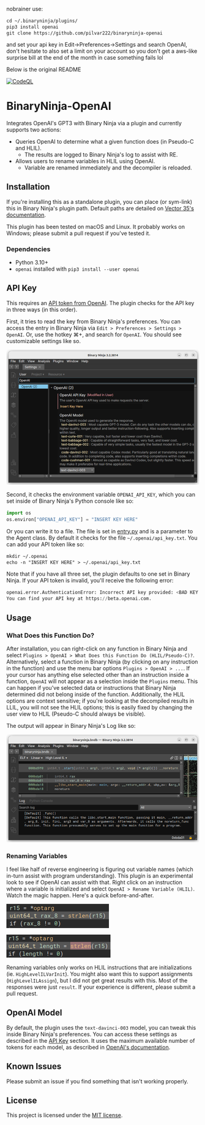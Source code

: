 nobrainer use:
```
cd ~/.binaryninja/plugins/
pip3 install openai
git clone https://github.com/pilvar222/binaryninja-openai
```
and set your api key in Edit->Preferences->Settings and search OpenAI, don't hesitate to also set a limit on your account so you don't get a aws-like surprise bill at the end of the month in case something fails lol 

Below is the original README

[![CodeQL](https://github.com/WhatTheFuzz/binaryninja-openai/actions/workflows/codeql.yml/badge.svg)](https://github.com/WhatTheFuzz/binaryninja-openai/actions/workflows/codeql.yml)

# BinaryNinja-OpenAI

Integrates OpenAI's GPT3 with Binary Ninja via a plugin and currently supports
two actions:

- Queries OpenAI to determine what a given function does (in Pseudo-C and HLIL).
  - The results are logged to Binary Ninja's log to assist with RE.
- Allows users to rename variables in HLIL using OpenAI.
  - Variable are renamed immediately and the decompiler is reloaded.

## Installation

If you're installing this as a standalone plugin, you can place (or sym-link)
this in Binary Ninja's plugin path. Default paths are detailed on
[Vector 35's documentation][default-plugin-dir].

This plugin has been tested on macOS and Linux. It probably works on Windows;
please submit a pull request if you've tested it.

### Dependencies

- Python 3.10+
- `openai` installed with `pip3 install --user openai`

## API Key

This requires an [API token from OpenAI][token]. The plugin checks for the API
key in three ways (in this order).

First, it tries to read the key from Binary Ninja's preferences. You can
access the entry in Binary Ninja via `Edit > Preferences > Settings > OpenAI`.
Or, use the hotkey ⌘+, and search for `OpenAI`. You should see customizable
settings like so.

![Settings](https://github.com/WhatTheFuzz/binaryninja-openai/blob/main/resources/settings.png?raw=true)

Second, it checks the environment variable `OPENAI_API_KEY`, which you can set
inside of Binary Ninja's Python console like so:

```python
import os
os.environ["OPENAI_API_KEY"] = "INSERT KEY HERE"
```

Or you can write it to a file. The file is set in [entry.py][entry] and is a
parameter to the Agent class. By default it checks for the file
`~/.openai/api_key.txt`. You can add your API token like so:

```shell
mkdir ~/.openai
echo -n "INSERT KEY HERE" > ~/.openai/api_key.txt
```

Note that if you have all three set, the plugin defaults to one set in Binary
Ninja. If your API token is invalid, you'll receive the following error:

```python
openai.error.AuthenticationError: Incorrect API key provided: <BAD KEY HERE>.
You can find your API key at https://beta.openai.com.
```

## Usage

### What Does this Function Do?

After installation, you can right-click on any function in Binary Ninja and
select `Plugins > OpenAI > What Does this Function Do (HLIL/Pseudo-C)?`.
Alternatively, select a function in Binary Ninja (by clicking on any instruction
in the function) and use the menu bar options `Plugins > OpenAI > ...`. If your
cursor has anything else selected other than an instruction inside a function,
`OpenAI` will not appear as a selection inside the `Plugins` menu. This can
happen if you've selected data or instructions that Binary Ninja determined did
not belong inside of the function. Additionally, the HLIL options are context
sensitive; if you're looking at the decompiled results in LLIL, you will not see
the HLIL options; this is easily fixed by changing the user view to HLIL
(Pseudo-C should always be visible).

The output will appear in Binary Ninja's Log like so:

![The output of running the plugin.](https://github.com/WhatTheFuzz/binaryninja-openai/blob/main/resources/output.png?raw=true)

### Renaming Variables

I feel like half of reverse engineering is figuring out variable names (which
in-turn assist with program understanding). This plugin is an experimental look
to see if OpenAI can assist with that. Right click on an instruction where a
variable is initialized and select `OpenAI > Rename Variable (HLIL)`. Watch the
magic happen. Here's a quick before-and-after.

![Before renaming](https://github.com/WhatTheFuzz/binaryninja-openai/blob/main/resources/rename-before.png?raw=true)

![After renaming](https://github.com/WhatTheFuzz/binaryninja-openai/blob/main/resources/rename-after.png?raw=true)

Renaming variables only works on HLIL instructions that are initializations (ie.
`HighLevelILVarInit`). You might also want this to support assignments
(`HighLevelILAssign`), but I did not get great results with this. Most of the
responses were just `result`. If your experience is different, please submit a
pull request.

## OpenAI Model

By default, the plugin uses the `text-davinci-003` model, you can tweak this
inside Binary Ninja's preferences. You can access these settings as described in
the [API Key](#api-key) section. It uses the maximum available number of tokens
for each model, as described in [OpenAI's documentation][tokens].

## Known Issues

Please submit an issue if you find something that isn't working properly.

## License

This project is licensed under the [MIT license][license].

[default-plugin-dir]:https://docs.binary.ninja/guide/plugins.html
[token]:https://beta.openai.com/account/api-keys
[tokens]:https://beta.openai.com/docs/models/gpt-3
[entry]:./src/entry.py
[license]:./LICENSE
